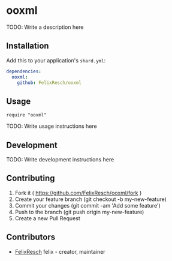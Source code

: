 # ooxml

TODO: Write a description here

## Installation

Add this to your application's `shard.yml`:

```yaml
dependencies:
  ooxml:
    github: FelixResch/ooxml
```

## Usage

```crystal
require "ooxml"
```

TODO: Write usage instructions here

## Development

TODO: Write development instructions here

## Contributing

1. Fork it ( https://github.com/FelixResch/ooxml/fork )
2. Create your feature branch (git checkout -b my-new-feature)
3. Commit your changes (git commit -am 'Add some feature')
4. Push to the branch (git push origin my-new-feature)
5. Create a new Pull Request

## Contributors

- [FelixResch](https://github.com/FelixResch) felix - creator, maintainer
